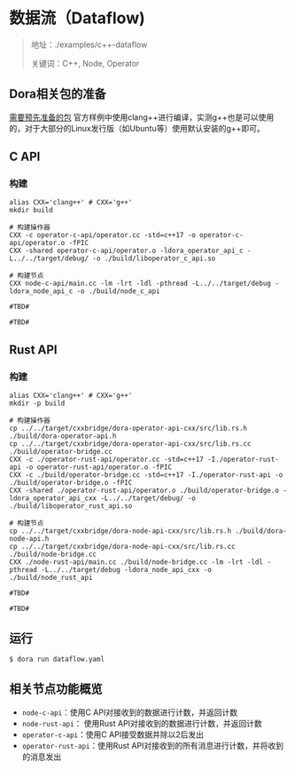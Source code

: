 # 数据流（Dataflow)

> 地址：./examples/c++-dataflow
>
> 关键词：C++, Node, Operator

## Dora相关包的准备
[需要预先准备的包](/basic/cpp.md#需要预先准备的包)
官方样例中使用clang++进行编译，实测g++也是可以使用的，对于大部分的Linux发行版（如Ubuntu等）使用默认安装的g++即可。

## C API
### 构建
<!-- langtabs-start -->
```Linux
alias CXX='clang++' # CXX='g++'
mkdir build

# 构建操作器
CXX -c operator-c-api/operator.cc -std=c++17 -o operator-c-api/operator.o -fPIC
CXX -shared operator-c-api/operator.o -ldora_operator_api_c -L../../target/debug/ -o ./build/liboperator_c_api.so

# 构建节点
CXX node-c-api/main.cc -lm -lrt -ldl -pthread -L../../target/debug -ldora_node_api_c -o ./build/node_c_api
```
```Windows
#TBD#
```
```MacOS
#TBD#
```
<!-- langtabs-end -->

## Rust API
### 构建
<!-- langtabs-start -->
```Linux
alias CXX='clang++' # CXX='g++'
mkdir -p build

# 构建操作器
cp ../../target/cxxbridge/dora-operator-api-cxx/src/lib.rs.h ./build/dora-operator-api.h
cp ../../target/cxxbridge/dora-operator-api-cxx/src/lib.rs.cc ./build/operator-bridge.cc
CXX -c ./operator-rust-api/operator.cc -std=c++17 -I./operator-rust-api -o operator-rust-api/operator.o -fPIC
CXX -c ./build/operator-bridge.cc -std=c++17 -I./operator-rust-api -o ./build/operator-bridge.o -fPIC
CXX -shared ./operator-rust-api/operator.o ./build/operator-bridge.o -ldora_operator_api_cxx -L../../target/debug/ -o ./build/liboperator_rust_api.so

# 构建节点
cp ../../target/cxxbridge/dora-node-api-cxx/src/lib.rs.h ./build/dora-node-api.h
cp ../../target/cxxbridge/dora-node-api-cxx/src/lib.rs.cc ./build/node-bridge.cc
CXX ./node-rust-api/main.cc ./build/node-bridge.cc -lm -lrt -ldl -pthread -L../../target/debug -ldora_node_api_cxx -o ./build/node_rust_api
```
```Windows
#TBD#
```
```MacOS
#TBD#
```
<!-- langtabs-end -->

## 运行
```bash
$ dora run dataflow.yaml
```

## 相关节点功能概览
- `node-c-api`：使用C API对接收到的数据进行计数，并返回计数
- `node-rust-api`： 使用Rust API对接收到的数据进行计数，并返回计数
- `operator-c-api`：使用C API接受数据并除以2后发出
- `operator-rust-api`：使用Rust API对接收到的所有消息进行计数，并将收到的消息发出
